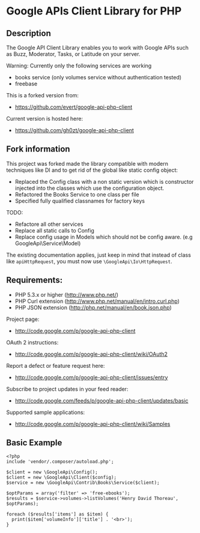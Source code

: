Google APIs Client Library for PHP
=====================================

## Description
The Google API Client Library enables you to work with Google APIs such as Buzz, Moderator, Tasks, or Latitude on your server.

Warning: Currently only the following services are working
* books service (only volumes service without authentication tested)
* freebase

This is a forked version from:
* https://github.com/evert/google-api-php-client

Current version is hosted here:
* https://github.com/gh0zt/google-api-php-client

## Fork information

This project was forked made the library compatible with modern techniques like DI and to
get rid of the global like static config object:

* Replaced the Config class with a non static version which is constructor injected into the classes which use the configuration object.
* Refactored the Books Service to one class per file
* Specified fully qualified classnames for factory keys 

TODO:
* Refactore all other services
* Replace all static calls to Config
* Replace config usage in Models which should not be config aware. (e.g GoogleApi\Service\Model)

The existing documentation applies, just keep in mind that instead of class
like `apiHttpRequest`, you must now use `\GoogleApi\Io\HttpRequest`.



## Requirements:

* PHP 5.3.x or higher (http://www.php.net/)
* PHP Curl extension (http://www.php.net/manual/en/intro.curl.php)
* PHP JSON extension (http://php.net/manual/en/book.json.php)

Project page:

* http://code.google.com/p/google-api-php-client

OAuth 2 instructions:

* http://code.google.com/p/google-api-php-client/wiki/OAuth2

Report a defect or feature request here:

* http://code.google.com/p/google-api-php-client/issues/entry

Subscribe to project updates in your feed reader:

* http://code.google.com/feeds/p/google-api-php-client/updates/basic

Supported sample applications:
* http://code.google.com/p/google-api-php-client/wiki/Samples

## Basic Example

```
<?php
include 'vendor/.composer/autoload.php';

$client = new \GoogleApi\Config();
$client = new \GoogleApi\Client($config);
$service = new \GoogleApi\Contrib\Books\Service($client);

$optParams = array('filter' => 'free-ebooks');
$results = $service->volumes->listVolumes('Henry David Thoreau', $optParams);

foreach ($results['items'] as $item) {
  print($item['volumeInfo']['title'] . '<br>');
}
```
